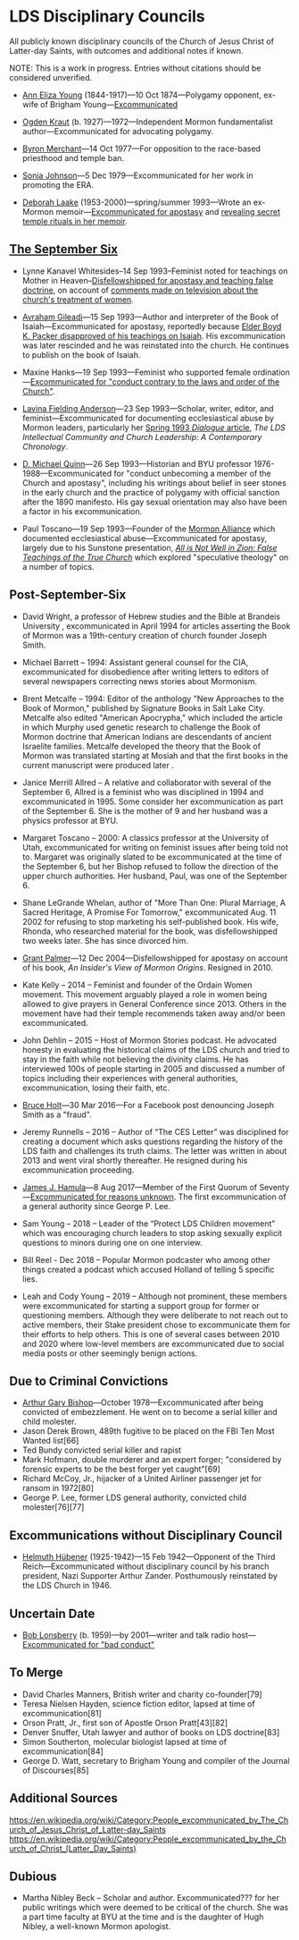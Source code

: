 # LDS Disciplinary Councils

All publicly known disciplinary councils of the Church of Jesus Christ of Latter-day Saints, with outcomes and additional notes if known.

NOTE: This is a work in progress. Entries without citations should be considered unverified.

* [Ann Eliza Young](https://en.wikipedia.org/wiki/Ann_Eliza_Young) (1844-1917)—10 Oct 1874—Polygamy opponent, ex-wife of Brigham Young—[Excommunicated](https://www.dialoguejournal.com/wp-content/uploads/sbi/issues/V20N03.pdf)

* [Ogden Kraut](https://en.wikipedia.org/wiki/Ogden_Kraut) (b. 1927)—1972—Independent Mormon fundamentalist author—Excommunicated for advocating polygamy.

* [Byron Merchant](https://ordainwomen.org/byrons-song/)—14 Oct 1977—For opposition to the race-based priesthood and temple ban.

* [Sonia Johnson](https://en.wikipedia.org/wiki/Sonia_Johnson)—5 Dec 1979—Excommunicated for her work in promoting the ERA.

* [Deborah Laake](https://en.wikipedia.org/wiki/Deborah_Laake) (1953-2000)—spring/summer 1993—Wrote an ex-Mormon memoir—[Excommunicated for apostasy](https://web.archive.org/web/20110131045553/http://www.salon.com/people/feature/2000/10/27/laake/index.html) and [revealing secret temple rituals in her memoir](https://www.nytimes.com/1993/07/25/style/secrets-revealed.html).

## [The September Six](https://www.sunstonemagazine.com/pdf/092-65-79.pdf)

* Lynne Kanavel Whitesides–14 Sep 1993–Feminist noted for teachings on Mother in Heaven–[Disfellowshipped for apostasy and teaching false doctrine](https://www.nytimes.com/1993/09/19/us/mormons-penalize-dissident-members.html), on account of [comments made on television about the church's treatment of women](https://archive.sltrib.com/article.php?id=58060420&itype=cmsid).

* [Avraham Gileadi](https://en.wikipedia.org/wiki/Avraham_Gileadi)—15 Sep 1993—Author and interpreter of the Book of Isaiah—Excommunicated for apostasy, reportedly because [Elder Boyd K. Packer disapproved of his teachings on Isaiah](https://www.sunstonemagazine.com/pdf/092-65-79.pdf). His excommunication was later rescinded and he was reinstated into the church. He continues to publish on the book of Isaiah.

* Maxine Hanks—19 Sep 1993—Feminist who supported female ordination—[Excommunicated for "conduct contrary to the laws and order of the Church"](https://www.sunstonemagazine.com/pdf/092-65-79.pdf).

* [Lavina Fielding Anderson](https://en.wikipedia.org/wiki/Lavina_Fielding_Anderson)—23 Sep 1993—Scholar, writer, editor, and feminist—Excommunicated for documenting ecclesiastical abuse by Mormon leaders, particularly her [Spring 1993 _Dialogue_ article](https://www.dialoguejournal.com/wp-content/uploads/sbi/issues/V26N01.pdf), _The LDS Intellectual Community and Church Leadership: A Contemporary Chronology_.

* [D. Michael Quinn](https://en.wikipedia.org/wiki/D._Michael_Quinn)—26 Sep 1993—Historian and BYU professor 1976-1988—Excommunicated for "conduct unbecoming a member of the Church and apostasy", including his writings about belief in seer stones in the early church and the practice of polygamy with official sanction after the 1890 manifesto. His gay sexual orientation may also have been a factor in his excommunication.

* Paul Toscano—19 Sep 1993—Founder of the [Mormon Alliance](https://en.wikipedia.org/wiki/Mormon_Alliance) which documented ecclesiastical abuse—Excommunicated for apostasy, largely due to his Sunstone presentation, [_All is Not Well in Zion: False Teachings of the True Church_](http://signaturebookslibrary.org/sancity-of-dissent-09/) which explored "speculative theology" on a number of topics.

## Post-September-Six

* David Wright, a professor of Hebrew studies and the Bible at Brandeis University , excommunicated in April 1994 for articles asserting the Book of Mormon was a 19th-century creation of church founder Joseph Smith.

* Michael Barrett – 1994: Assistant general counsel for the CIA, excommunicated for disobedience after writing letters to editors of several newspapers correcting news stories about Mormonism.

* Brent Metcalfe – 1994: Editor of the anthology "New Approaches to the Book of Mormon," published by Signature Books in Salt Lake City. Metcalfe also edited "American Apocrypha," which included the article in which Murphy used genetic research to challenge the Book of Mormon doctrine that American Indians are descendants of ancient Israelite families. Metcalfe developed the theory that the Book of Mormon was translated starting at Mosiah and that the first books in the current manuscript were produced later .

* Janice Merrill Allred – A relative and collaborator with several of the September 6, Allred is a feminist who was disciplined in 1994 and excommunicated in 1995. Some consider her excommunication as part of the September 6. She is the mother of 9 and her husband was a physics professor at BYU.

* Margaret Toscano – 2000: A classics professor at the University of Utah, excommunicated for writing on feminist issues after being told not to. Margaret was originally slated to be excommunicated at the time of the September 6, but her Bishop refused to follow the direction of the upper church authorities. Her husband, Paul, was one of the September 6.

* Shane LeGrande Whelan, author of "More Than One: Plural Marriage, A Sacred Heritage, A Promise For Tomorrow," excommunicated Aug. 11 2002 for refusing to stop marketing his self-published book. His wife, Rhonda, who researched material for the book, was disfellowshipped two weeks later. She has since divorced him.

* [Grant Palmer](https://archive.sltrib.com/article.php?id=2487004&itype=NGPSID)—12 Dec 2004—Disfellowshipped for apostasy on account of his book, _An Insider's View of Mormon Origins_. Resigned in 2010.

* Kate Kelly – 2014 – Feminist and founder of the Ordain Women movement. This movement arguably played a role in women being allowed to give prayers in General Conference since 2013. Others in the movement have had their temple recommends taken away and/or been excommunicated.

* John Dehlin – 2015 – Host of Mormon Stories podcast. He advocated honesty in evaluating the historical claims of the LDS church and tried to stay in the faith while not believing the divinity claims. He has interviewed 100s of people starting in 2005 and discussed a number of topics including their experiences with general authorities, excommunication, losing their faith, etc.

* [Bruce Holt](http://www.mormonthink.com/personalstories/bruce-holt.htm)—30 Mar 2016—For a Facebook post denouncing Joseph Smith as a "fraud".

* Jeremy Runnells – 2016 – Author of “The CES Letter” was disciplined for creating a document which asks questions regarding the history of the LDS faith and challenges its truth claims. The letter was written in about 2013 and went viral shortly thereafter. He resigned during his excommunication proceeding.

* [James J. Hamula](https://en.wikipedia.org/wiki/James_J._Hamula)—8 Aug 2017—Member of the First Quorum of Seventy—[Excommunicated for reasons unknown](https://www.sltrib.com/news/2017/08/08/high-ranking-mormon-official-excommunicated-first-such-ouster-in-nearly-3-decades/). The first excommunication of a general authority since George P. Lee.

* Sam Young – 2018 – Leader of the “Protect LDS Children movement” which was encouraging church leaders to stop asking sexually explicit questions to minors during one on one interview.

* Bill Reel - Dec 2018 – Popular Mormon podcaster who among other things created a podcast which accused Holland of telling 5 specific lies.

* Leah and Cody Young – 2019 – Although not prominent, these members were excommunicated for starting a support group for former or questioning members. Although they were deliberate to not reach out to active members, their Stake president chose to excommunicate them for their efforts to help others. This is one of several cases between 2010 and 2020 where low-level members are excommunicated due to social media posts or other seemingly benign actions.

## Due to Criminal Convictions
* [Arthur Gary Bishop](https://en.wikipedia.org/wiki/Arthur_Gary_Bishop)—October 1978—Excommunicated after being convicted of embezzlement. He went on to become a serial killer and child molester.
* Jason Derek Brown, 489th fugitive to be placed on the FBI Ten Most Wanted list[66]
* Ted Bundy convicted serial killer and rapist
* Mark Hofmann, double murderer and an expert forger; "considered by forensic experts to be the best forger yet caught"[69]
* Richard McCoy, Jr., hijacker of a United Airliner passenger jet for ransom in 1972[80]
* George P. Lee, former LDS general authority, convicted child molester[76][77]

## Excommunications without Disciplinary Council
* [Helmuth Hübener](https://en.wikipedia.org/wiki/Helmuth_H%C3%BCbener) (1925-1942)—15 Feb 1942—Opponent of the Third Reich—Excommunicated without disciplinary council by his branch president, Nazi Supporter Arthur Zander. Posthumously reinstated by the LDS Church in 1946.

## Uncertain Date
* [Bob Lonsberry](https://en.wikipedia.org/wiki/Bob_Lonsberry) (b. 1959)—by 2001—writer and talk radio host—[Excommunicated for "bad conduct"](http://www.lonsberry.com/writings.cfm?story=725)

## To Merge
* David Charles Manners, British writer and charity co-founder[79]
* Teresa Nielsen Hayden, science fiction editor, lapsed at time of excommunication[81]
* Orson Pratt, Jr., first son of Apostle Orson Pratt[43][82]
* Denver Snuffer, Utah lawyer and author of books on LDS doctrine[83]
* Simon Southerton, molecular biologist lapsed at time of excommunication[84]
* George D. Watt, secretary to Brigham Young and compiler of the Journal of Discourses[85]


## Additional Sources
https://en.wikipedia.org/wiki/Category:People_excommunicated_by_The_Church_of_Jesus_Christ_of_Latter-day_Saints
https://en.wikipedia.org/wiki/Category:People_excommunicated_by_the_Church_of_Christ_(Latter_Day_Saints)


## Dubious

* Martha Nibley Beck – Scholar and author. Excommunicated??? for her public writings which were deemed to be critical of the church. She was a part time faculty at BYU at the time and is the daughter of Hugh Nibley, a well-known Mormon apologist.
